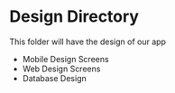 # Design Directory

This folder will have the design of our app

- Mobile Design Screens
- Web Design Screens
- Database Design